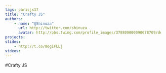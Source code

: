 ```yaml
---
tags: parisjs17
title: "Crafty JS"
authors:
    - name: "@Shinuza"
      url: http://twitter.com/shinuza
      avatar: http://pbs.twimg.com/profile_images/378800000090678709/dde576725b4fcfd6dcd144d5ca521e7d_bigger.jpeg
projects:
slides:
    - http://t.co/8ogiFLLj
videos:
---
```

#Crafty JS
